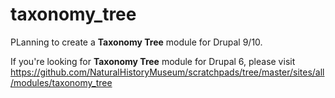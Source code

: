# taxonomy_tree

PLanning to create a **Taxonomy Tree** module for Drupal 9/10.

If you're looking for **Taxonomy Tree** module for Drupal 6, please visit
https://github.com/NaturalHistoryMuseum/scratchpads/tree/master/sites/all/modules/taxonomy_tree
